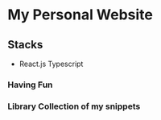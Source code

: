 # My Personal Website

## Stacks
- React.js Typescript


### Having Fun

### Library Collection of my snippets
